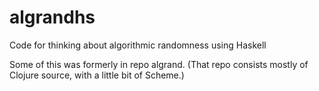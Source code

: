# algrandhs
Code for thinking about algorithmic randomness using Haskell

Some of this was formerly in repo algrand.  (That repo consists mostly
of Clojure source, with a little bit of Scheme.)
